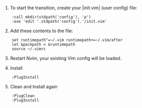 1. To start the transition, create your |init.vim| (user config) file:
```
    :call mkdir(stdpath('config'), 'p')  
    :exe 'edit '.stdpath('config').'/init.vim'  
```
2. Add these contents to the file:
```
    set runtimepath^=~/.vim runtimepath+=~/.vim/after  
    let &packpath = &runtimepath  
    source ~/.vimrc  
```
3. Restart Nvim, your existing Vim config will be loaded.

4. Install
```
    :PlugInstall  
``` 
5. Clean and Install again
```
    :PlugClean  
    :PlugInstall  
```
